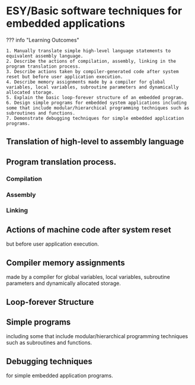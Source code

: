 # ESY/Basic software techniques for embedded applications

??? info "Learning Outcomes"

    1. Manually translate simple high-level language statements to equivalent assembly language.
    2. Describe the actions of compilation, assembly, linking in the program translation process.
    3. Describe actions taken by compiler-generated code after system reset but before user application execution.
    4. Describe memory assignments made by a compiler for global variables, local variables, subroutine parameters and dynamically allocated storage.
    5. Explain the basic loop-forever structure of an embedded program.
    6. Design simple programs for embedded system applications including some that include modular/hierarchical programming techniques such as subroutines and functions.
    7. Demonstrate debugging techniques for simple embedded application programs.

## Translation of high-level to assembly language

## Program translation process.

### Compilation

### Assembly

### Linking

## Actions of machine code after system reset

but before user application execution.

## Compiler memory assignments

 made by a compiler for global variables, local variables, subroutine parameters and dynamically allocated storage.

## Loop-forever Structure

## Simple programs

 including some that include modular/hierarchical programming techniques
such as subroutines and functions.

## Debugging techniques

for simple embedded application programs.